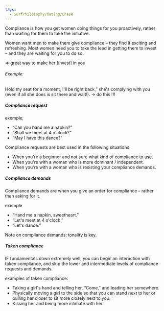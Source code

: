 ```yaml
---
tags:
  - SurfPhilosophy/dating/Chase
---
```


Compliance is how you get women doing things for you proactively, rather than waiting for them to take the initiative.

Women want men to make them give compliance – they find it exciting and refreshing.
Most women need you to take the lead in getting them to invest – and they are waiting for you to
do so.

=> great way to make her [invest] in you
 
 
###### Exemple:
Hold my seat for a moment, I'll be right back,” she's complying with you (even if all she does is sit there and wait!).
-> do this !!!


##### Compliance request
exemple; 
-  “Can you hand me a napkin?”
-  “Shall we meet at 4 o'clock?”
-  “May I have this dance?”


Compliance requests are best used in the following situations:
-  When you're a beginner and not sure what kind of compliance to use.
-  When you're with a woman who is more dominant / independent.
-  When you're with a woman who is resisting your compliance demands.


##### Compliance demands
Compliance demands are when you give an order for compliance – rather than asking for it.

exemple
- “Hand me a napkin, sweetheart.”
- “Let's meet at 4 o'clock.”
- “Let's dance.”

Note on compliance demands: tonality is key.

##### Taken compliance
IF fundamentals down extremely well, you can begin an interaction with taken compliance, and skip the lower and intermediate levels of compliance requests and demands.

examples of taken compliance:
- Taking a girl's hand and telling her, “Come,” and leading her somewhere.
- Physically moving a girl to the side so that you can stand next to her or pulling her closer to sit more closely next to you.
- Kissing her and being more intimate with her.
